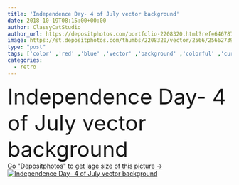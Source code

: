 ```yaml
---
title: 'Independence Day- 4 of July vector background'
date: 2018-10-19T08:15:00+00:00
author: ClassyCatStudio
author_url: https://depositphotos.com/portfolio-2208320.html?ref=64678756
image: https://st.depositphotos.com/thumbs/2208320/vector/2566/25662739/api_thumb_450.jpg?forcejpeg=true
type: "post"
tags: ['color' ,'red' ,'blue' ,'vector' ,'background' ,'colorful' ,'curve' ,'element' ,'illustration' ,'design' ,'celebration' ,'day' ,'decoration' ,'decorative' ,'holiday' ,'sign' ,'celebrate' ,'decor' ,'seasonal' ,'freedom' ,'detail' ,'line' ,'grunge' ,'old' ,'retro' ,'vintage' ,'flag' ,'symbol' ,'star' ,'creative' ,'concept' ,'blank' ,'text' ,'wallpaper' ,'american' ,'usa' ,'artistic' ,'postcard' ,'fourth' ,'july' ,'poster' ,'emblem' ,'america' ,'states' ,'independence' ,'4th' ,'Fourth of July' ,'Independence Day' ,'chirography' ]
categories: 
  - retro
---
```

<div aling="center">
            <font size="60"> Independence Day- 4 of July vector background</font>   
</div>
<div>
    <a href='https://st.depositphotos.com/thumbs/2208320/vector/2566/25662739/api_thumb_450.jpg?forcejpeg=true?ref=64678756' target=_blank > Go "Depositphotos" to get lage size of this picture ->
        <img href='https://st.depositphotos.com/thumbs/2208320/vector/2566/25662739/api_thumb_450.jpg?forcejpeg=true?ref=64678756' src='https://st.depositphotos.com/2208320/2566/v/950/depositphotos_25662739-stock-illustration-independence-day-july-vector-background.jpg?forcejpeg=true' alt='Independence Day- 4 of July vector background' >
    </a>
</div>
